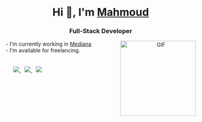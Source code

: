 <h1 align="center">
  Hi 👋, I'm 
  <a href="https://github.com/hedeshmb" target="blank">
    Mahmoud
  </a>
</h1>
<h3 align="center">Full-Stack Developer</h3>
<a target="_blank" align="center">
  <img align="right" top="500" height="200" alt="GIF" src="https://hedesh.ir/static/image/programmer-new.gif">
</a>
-  I'm currently working in <a href="https://mediana.ir/" target="_blank">Mediana</a>
<br/>
-  I'm available for freelancing.
<br/><br/><br/>
<div class="icons-social" style="margin-left: 10px;">
  <a style="margin-left: 10px;"  target="_blank" href="https://www.linkedin.com/in/mahmoud-barzegar-hedesh-6a26bb51/">
    <img src="https://hedesh.ir/static/image/linkedin.png">
  </a>
  <a style="margin-left: 10px;" target="_blank" href="https://hedesh.ir/">
    <img src="https://hedesh.ir/static/image/blog-hedesh.png">
  </a>
  <a style="margin-left: 10px;" target="_blank" href="https://irannote.ir/">
    <img src="https://hedesh.ir/static/image/irannote.png">
  </a>
</div>
